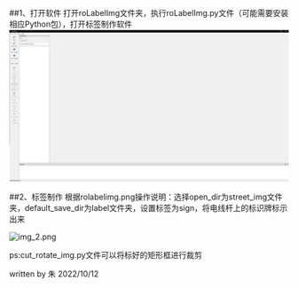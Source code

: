 ##1、打开软件
打开roLabelImg文件夹，执行roLabelImg.py文件（可能需要安装相应Python包），打开标签制作软件
![img.png](img.png)


##2、标签制作
根据rolabelimg.png操作说明：选择open_dir为street_img文件夹，default_save_dir为label文件夹，设置标签为sign，将电线杆上的标识牌标示出来

![img_2.png](img_2.png)

ps:cut_rotate_img.py文件可以将标好的矩形框进行裁剪

written by 朱
2022/10/12